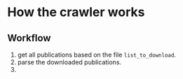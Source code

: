 # How the crawler works

## Workflow
1. get all publications based on the file `list_to_download`.
2. parse the downloaded publications.
3. 
